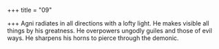+++
title = "09"

+++
Agni radiates in all directions with a lofty light. He makes visible all  things by his greatness.
He overpowers ungodly guiles and those of evil ways. He sharpens his  horns to pierce through the demonic.